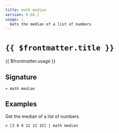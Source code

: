 ```yaml
---
title: math median
version: 0.66.1
usage: |
  Gets the median of a list of numbers
---
```


# <code>{{ $frontmatter.title }}</code>

<div style='white-space: pre-wrap;'>{{ $frontmatter.usage }}</div>

## Signature

```> math median ```

## Examples

Get the median of a list of numbers
```shell
> [3 8 9 12 12 15] | math median
```
